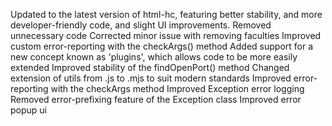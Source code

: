 
Updated to the latest version of html-hc, featuring better stability, and more developer-friendly code, and slight UI improvements.
Removed unnecessary code
Corrected minor issue with removing faculties
Improved custom error-reporting with the checkArgs() method
Added support for a new concept known as 'plugins', which allows code to be more easily extended
Improved stability of the findOpenPort() method
Changed extension of utils from .js to .mjs to suit modern standards
Improved error-reporting with the checkArgs method
Improved Exception error logging
Removed error-prefixing feature of the Exception class
Improved error popup ui